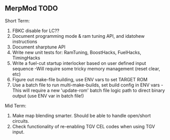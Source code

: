 ## MerpMod TODO


Short Term:

1. FBKC disable for LC??
2. Document programming mode & ram tuning API, and idatohew instructions
3. Document sharptune API
4. Write new unit tests for: RamTuning, BoostHacks, FuelHacks, TimingHacks
5. Write a fuel-cut startup interlocker based on user defined input sequence
	-Will require some tricky memory management (reset clear, etc)
6. Figure out make-file building, use ENV vars to set TARGET ROM
7. Use a batch file to run multi-make-builds, set build config in ENV vars
	-This will require a new 'update-rom' batch file logic path to direct binary output (use ENV var in batch file!)


Mid Term:

1. Make map blending smarter. Should be able to handle open/short circuits.
2. Check functionality of re-enabling TGV CEL codes when using TGV input.


